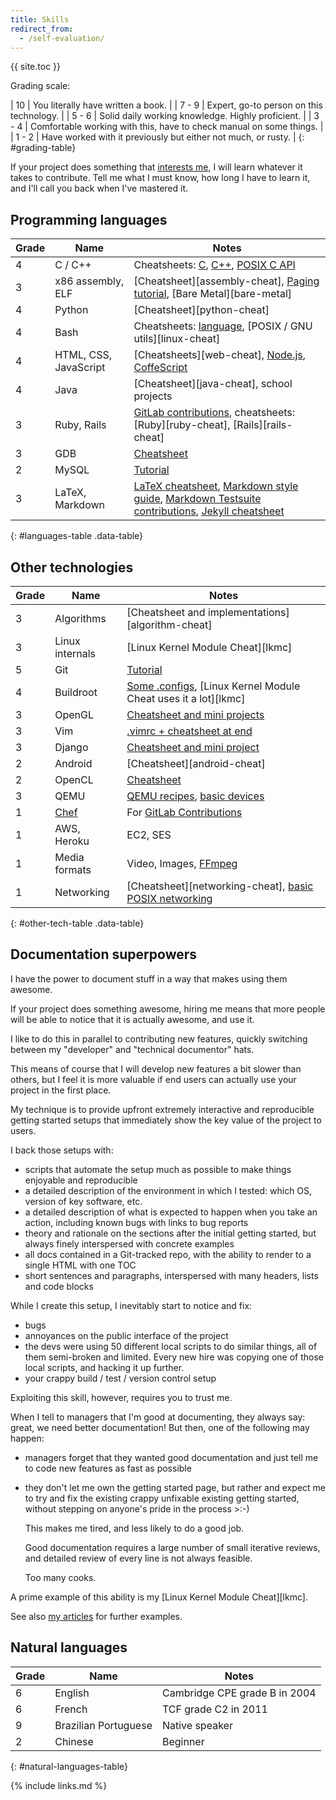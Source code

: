 ```yaml
---
title: Skills
redirect_from:
  - /self-evaluation/
---
```


{{ site.toc }}

Grading scale:

| 10    | You literally have written a book.                                  |
| 7 - 9 | Expert, go-to person on this technology.                            |
| 5 - 6 | Solid daily working knowledge. Highly proficient.                   |
| 3 - 4 | Comfortable working with this, have to check manual on some things. |
| 1 - 2 | Have worked with it previously but either not much, or rusty.       |
{: #grading-table}

If your project does something that [interests me](/interests), I will learn whatever it takes to contribute. Tell me what I must know, how long I have to learn it, and I'll call you back when I've mastered it.

## Programming languages

| Grade | Name                  | Notes                                                                                                                                                                                                                                                     |
|-------|-----------------------|-----------------------------------------------------------------------------------------------------------------------------------------------------------------------------------------------------------------------------------------------------------|
| 4     | C / C++               | Cheatsheets: [C](https://github.com/cirosantilli/cpp-cheat/blob/master/c/), [C++](https://github.com/cirosantilli/cpp-cheat/blob/master/cpp/), [POSIX C API](https://github.com/cirosantilli/cpp-cheat/blob/master/posix/)                                |
| 3     | x86 assembly, ELF     | [Cheatsheet][assembly-cheat], [Paging tutorial](/x86-paging), [Bare Metal][bare-metal]                                                                                                                                                                    |
| 4     | Python                | [Cheatsheet][python-cheat]                                                                                                                                                                                                                                |
| 4     | Bash                  | Cheatsheets: [language](https://github.com/cirosantilli/bash-cheat), [POSIX / GNU utils][linux-cheat]                                                                                                                                                     |
| 4     | HTML, CSS, JavaScript | [Cheatsheets][web-cheat], [Node.js](https://github.com/cirosantilli/nodejs-cheat), [CoffeScript](https://github.com/cirosantilli/nodejs-cheat/tree/master/coffee)                                                                                         |
| 4     | Java                  | [Cheatsheet][java-cheat], school projects                                                                                                                                                                                                                 |
| 3     | Ruby, Rails           | [GitLab contributions](/projects), cheatsheets: [Ruby][ruby-cheat], [Rails][rails-cheat]                                                                                                                                                                  |
| 3     | GDB                   | [Cheatsheet](https://github.com/cirosantilli/cpp-cheat/tree/f034893788f2fe372c94942e1e35590ec05ab361/gdb)                                                                                                                                                 |
| 2     | MySQL                 | [Tutorial](/db/mysql)                                                                                                                                                                                                                                     |
| 3     | LaTeX, Markdown       | [LaTeX cheatsheet](https://github.com/cirosantilli/latex-cheat), [Markdown style guide](/markdown-style-guide), [Markdown Testsuite contributions](https://github.com/karlcow/markdown-testsuite/graphs/contributors), [Jekyll cheatsheet](/jekyll-cheat) |
{: #languages-table .data-table}

## Other technologies

| Grade | Name                                 | Notes                                                                                                                                                                           |
|-------|--------------------------------------|---------------------------------------------------------------------------------------------------------------------------------------------------------------------------------|
| 3     | Algorithms                           | [Cheatsheet and implementations][algorithm-cheat]                                                                                                                               |
| 3     | Linux internals                      | [Linux Kernel Module Cheat][lkmc]                                                                                                                                               |
| 5     | Git                                  | [Tutorial](/git-tutorial)                                                                                                                                                       |
| 4     | Buildroot                            | [Some .configs](https://github.com/cirosantilli/buildroot-configs), [Linux Kernel Module Cheat uses it a lot][lkmc]                                                             |
| 3     | OpenGL                               | [Cheatsheet and mini projects](https://github.com/cirosantilli/cpp-cheat/tree/master/opengl)                                                                                    |
| 3     | Vim                                  | [.vimrc + cheatsheet at end](https://github.com/cirosantilli/dotfiles/blob/master/home/.vimrc)                                                                                  |
| 3     | Django                               | [Cheatsheet and mini project](https://github.com/cirosantilli/django-cheat)                                                                                                     |
| 2     | Android                              | [Cheatsheet][android-cheat]                                                                                                                                                     |
| 2     | OpenCL                               | [Cheatsheet](https://github.com/cirosantilli/cpp-cheat/tree/d14107f7c0b5e03e85d3f01b16f61271c260ae03/opencl)                                                                    |
| 3     | QEMU                                 | [QEMU recipes](https://github.com/cirosantilli/linux-cheat/blob/492dbf28213c0c92fc4e034181a36734a50a7a24/qemu.md), [basic devices](https://stackoverflow.com/a/44612957/895245) |
| 1     | [Chef](http://www.getchef.com/chef/) | For [GitLab Contributions](/projects)                                                                                                                                           |
| 1     | AWS, Heroku                          | EC2, SES                                                                                                                                                                        |
| 1     | Media formats                        | Video, Images, [FFmpeg](http://stackoverflow.com/search?tab=votes&q=user%3a895245%20[ffmpeg])                                                                                   |
| 1     | Networking                           | [Cheatsheet][networking-cheat], [basic POSIX networking](https://github.com/cirosantilli/cpp-cheat/tree/d14107f7c0b5e03e85d3f01b16f61271c260ae03/posix)                         |
{: #other-tech-table .data-table}

## Documentation superpowers

I have the power to document stuff in a way that makes using them awesome.

If your project does something awesome, hiring me means that more people will be able to notice that it is actually awesome, and use it.

I like to do this in parallel to contributing new features, quickly switching between my "developer" and "technical documentor" hats.

This means of course that I will develop new features a bit slower than others, but I feel it is more valuable if end users can actually use your project in the first place. 

My technique is to provide upfront extremely interactive and reproducible getting started setups that immediately show the key value of the project to users.

I back those setups with:

- scripts that automate the setup much as possible to make things enjoyable and reproducible
- a detailed description of the environment in which I tested: which OS, version of key software, etc.
- a detailed description of what is expected to happen when you take an action, including known bugs with links to bug reports
- theory and rationale on the sections after the initial getting started, but always finely interspersed with concrete examples
- all docs contained in a Git-tracked repo, with the ability to render to a single HTML with one TOC
- short sentences and paragraphs, interspersed with many headers, lists and code blocks

While I create this setup, I inevitably start to notice and fix:

- bugs
- annoyances on the public interface of the project
- the devs were using 50 different local scripts to do similar things, all of them semi-broken and limited. Every new hire was copying one of those local scripts, and hacking it up further.
- your crappy build / test / version control setup

Exploiting this skill, however, requires you to trust me.

When I tell to managers that I'm good at documenting, they always say: great, we need better documentation! But then, one of the following may happen:

-   managers forget that they wanted good documentation and just tell me to code new features as fast as possible

-   they don't let me own the getting started page, but rather and expect me to try and fix the existing crappy unfixable existing getting started, without stepping on anyone's pride in the process >:-)

    This makes me tired, and less likely to do a good job.

    Good documentation requires a large number of small iterative reviews, and detailed review of every line is not always feasible.

    Too many cooks.

A prime example of this ability is my [Linux Kernel Module Cheat][lkmc].

See also [my articles](/articles) for further examples.

## Natural languages

| Grade | Name                 | Notes                         |
|-------|----------------------|-------------------------------|
| 6     | English              | Cambridge CPE grade B in 2004 |
| 6     | French               | TCF grade C2 in 2011          |
| 9     | Brazilian Portuguese | Native speaker                |
| 2     | Chinese              | Beginner                      |
{: #natural-languages-table}

{% include links.md %}
